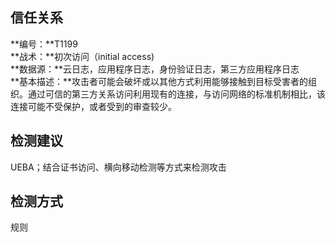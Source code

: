 ## 信任关系  
**编号：**T1199  
**战术：**初次访问（initial access)  
**数据源：**云日志，应用程序日志，身份验证日志，第三方应用程序日志  
**基本描述：**攻击者可能会破坏或以其他方式利用能够接触到目标受害者的组织。通过可信的第三方关系访问利用现有的连接，与访问网络的标准机制相比，该连接可能不受保护，或者受到的审查较少。  
## 检测建议  
UEBA；结合证书访问、横向移动检测等方式来检测攻击  
## 检测方式  
规则